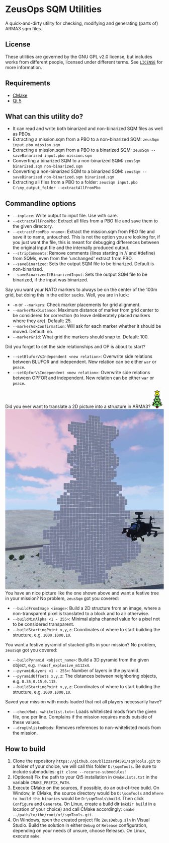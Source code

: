 # ZeusOps SQM Utilities
A quick-and-dirty utility for checking, modifying and generating (parts of) ARMA3 sqm files.

## License
These utilities are governed by the GNU GPL v2.0 license, but includes works from different people, licensed under different terms. See [`LICENSE`](LICENSE) for more information.

## Requirements
 - [CMake](https://cmake.org/)
 - [Qt 5](https://www.qt.io/)

## What can this utility do?
 - It can read and write both binarized and non-binarized SQM files as well as PBOs.
 - Extracting a mission.sqm from a PBO to a non-binarized SQM: `zeusSqm input.pbo mission.sqm`
 - Extracting a mission.sqm from a PBO to a binarized SQM: `zeusSqm --saveBinarized input.pbo mission.sqm`
 - Converting a binarized SQM to a non-binarized SQM: `zeusSqm binarized.sqm non-binarized.sqm`
 - Converting a non-binarized SQM to a binarized SQM: `zeusSqm --saveBinarized non-binarized.sqm binarized.sqm`
 - Extracting all files from a PBO to a folder: `zeusSqm input.pbo C:\my_output_folder --extractAllFromPbo`

## Commandline options
 - `--inplace`: Write output to input file. Use with care.
 - `--extractAllFromPbo`: Extract all files from a PBO file and save them to the given directory.
 - `--extractFromPbo <name>`: Extract the mission.sqm from PBO file and save it to name, untouched. This is not the option you are looking for, if you just want the file, this is meant for debugging differences between the original input file and the internally produced output.
 - `--stripComments`: Remove comments (lines starting in // and #define) from SQMs, even from the 'unchanged' extract from PBO.
 - `--saveBinarized`: Sets the output SQM file to be binarized. Default is non-binarized.
 - `--saveBinarizedIfBinarizedInput`: Sets the output SQM file to be binarized, if the input was binarized.

Say you want your NATO markers to always be on the center of the 100m grid, but doing this in the editor sucks. Well, you are in luck:
 - `-m` or `--markers`: Check marker placements for grid alignment.
 - `--markerMaxDistance`: Maximum distance of marker from grid center to be considered for correction (to leave deliberately placed markers where they are). Default: 25.
 - `--markerAskConfirmation`: Will ask for each marker whether it should be moved. Default: no.
 - `--markerGrid`: What grid the markers should snap to. Default: 100.
 
Did you forget to set the side relationships and OP is about to start?
 - `--setBluforVsIndependent <new relation>`: Overwrite side relations between BLUFOR and independent. New relation can be either `war` or `peace`.
 - `--setOpforVsIndependent <new relation>`: Overwrite side relations between OPFOR and independent. New relation can be either `war` or `peace`.

Did you ever want to translate a 2D picture into a structure in ARMA3?
![2D input for object generation](/tree.png?raw=true "Input picture for the object generation.")
![Generated structure in ARMA3](/treeInGame.jpg?raw=true "The generated structure in ARMA3.")
You have an nice picture like the one shown above and want a festive tree in your mission? No problem, `zeusSqm` got you covered:
 - `--buildFromImage <image>`: Build a 2D structure from an image, where a non-transparent pixel is translated to a block and to air otherwise.
 - `--buildMinAlpha <1 - 255>`: Minimal alpha channel value for a pixel not to be considered transparent.
 - `--buildStartingPoint x,y,z`: Coordinates of where to start building the structure, e.g. `1000,1000,10`.

You want a festive pyramid of stacked gifts in your mission? No problem, `zeusSqm` got you covered:
 - `--buildPyramid <object_name>`: Build a 3D pyramid from the given object, e.g. `rhsusf_explosive_m112x4`.
 - `--pyramidLayers <1 - 255>`: Number of layers in the pyramid.
 - `--pyramidOffsets x,y,z`: The distances between neighboring objects, e.g. `0.35,0.15,0.115`.
 - `--buildStartingPoint x,y,z`: Coordinates of where to start building the structure, e.g. `1000,1000,10`.


Saved your mission with mods loaded that not all players necessarily have?
 - `--checkMods <whitelist.txt>`: Loads whitelisted mods from the given file, one per line. Complains if the mission requires mods outside of these values.
 - `--dropUnlistedMods`: Removes references to non-whitelisted mods from the mission.

## How to build
1. Clone the repository `https://github.com/blizzard4591/sqmTools.git` to a folder of your choice, we will call this folder `D:\sqmTools`.
	Be sure to include submodules: `git clone --recurse-submodules`!
2. (Optional) Fix the path to your Qt5 installation in `CMakeLists.txt` in the variable `CMAKE_PREFIX_PATH`.
3. Execute CMake on the sources, if possible, do an out-of-tree build. 
	On Window, in CMake, the source directory would be `D:\sqmTools` and `Where to build the binaries` would be `D:\sqmTools\build`. Then click `Configure` and `Generate`.
	On Linux, create a build dir (`mkdir build` in a location of your choice) and call CMake accordingly: `cmake ../path/to/the/root/of/sqmTools.git`.
4. On Windows, open the created project file `ZeusDebug.sln` in Visual Studio. Build the solution in either `Debug` or `Release` configuration, depending on your needs (if unsure, choose Release).
On Linux, execute `make`.
